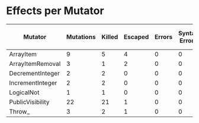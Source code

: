 # Effects per Mutator

| Mutator          | Mutations | Killed | Escaped | Errors | Syntax Errors | Timed Out | Skipped | Ignored | MSI (%s) | Covered MSI (%s) |
| ---------------- | --------- | ------ | ------- | ------ | ------------- | --------- | ------- | ------- | -------- | ---------------- |
| ArrayItem        |         9 |      5 |       4 |      0 |             0 |         0 |       0 |       0 |    55.56 |            55.56 |
| ArrayItemRemoval |         3 |      1 |       2 |      0 |             0 |         0 |       0 |       0 |    33.33 |            33.33 |
| DecrementInteger |         2 |      2 |       0 |      0 |             0 |         0 |       0 |       0 |   100.00 |           100.00 |
| IncrementInteger |         2 |      2 |       0 |      0 |             0 |         0 |       0 |       0 |   100.00 |           100.00 |
| LogicalNot       |         1 |      1 |       0 |      0 |             0 |         0 |       0 |       0 |   100.00 |           100.00 |
| PublicVisibility |        22 |     21 |       1 |      0 |             0 |         0 |       0 |       0 |    95.45 |            95.45 |
| Throw_           |         3 |      2 |       1 |      0 |             0 |         0 |       0 |       0 |    66.67 |            66.67 |
